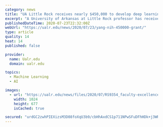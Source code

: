 ```yaml
---
category: news
title: "UA Little Rock receives nearly $450,000 to develop deep learning methods to identify cells that advance complex diseases"
excerpt: "A University of Arkansas at Little Rock professor has received a $443,854 grant from the National Institutes of Health to develop unique deep learning methods to identify key cell networks in complex diseases. Dr. Mary Yang, professor of information ..."
publishedDateTime: 2020-07-23T22:32:00Z
webUrl: "https://ualr.edu/news/2020/07/23/yang-nih-450000-grant/"
type: article
quality: 14
heat: 14
published: false

provider:
  name: Ualr.edu
  domain: ualr.edu

topics:
  - Machine Learning
  - AI

images:
  - url: "https://ualr.edu/news/files/2020/07/RS9354_faculty-excellence-Yang-1024x677.jpg"
    width: 1024
    height: 677
    isCached: true

secured: "urdGC2zwhPIEXizsM3D08foXqU3b9/cbHhAxdCS1p711NPwSFuDFhHDk+j3WR6clEgaIij0HXt4TZnB8L8Zbfdwbk3cMGL8zVUauCh9L5nqhg1WHn8gWYE9gcOkGh6V5CP0LX8WSwkttsITqYAxq8Q7KVTExgviTzAyimjHt3rH7vaNwOKuF28hWvg7KiH/TgqE2nDSaR0OTbx1/pX1c7xkeZmbirriOApRWPoUj/gibX7A05jXJJysCizgFgXlWjOQbKkhofbIcAf9gxe28zeQcft/nV/aj7aT1JdgiUNAs3++T+SpLzMJ4E7JMpGb+WA8egXXS2lDhFyYndYGwag==;aZQ0rQFQfcAuZtxgp3SfGw=="
---
```



